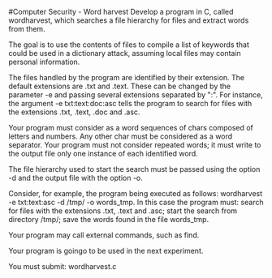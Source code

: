 #Computer Security - Word harvest
Develop a program in C, called wordharvest, which searches a file hierarchy for files and extract words from them.

The goal is to use the contents of files to compile a list of keywords that could be used in a dictionary attack, assuming local files may contain personal information.

The files handled by the program are identified by their extension. The default extensions are .txt and .text. These can be changed by the parameter -e and passing several extensions separated by ":". For instance, the argument -e txt:text:doc:asc tells the program to search for files with the extensions .txt, .text, .doc and .asc.

Your program must consider as a word sequences of chars composed of letters and numbers. Any other char must be considered as a word separator. Your program must not consider repeated words; it must write to the output file only one instance of each identified word.

The file hierarchy used to start the search must be passed using the option -d and the output file with the option -o.

Consider, for example, the program being executed as follows: wordharvest -e txt:text:asc -d /tmp/ -o words_tmp. In this case the program must: search for files with the extensions .txt, .text and .asc; start the search from directory /tmp/; save the words found in the file words_tmp.

Your program may call external commands, such as find.

Your program is goingo to be used in the next experiment.

You must submit:
wordharvest.c
